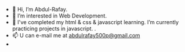 - 👋 Hi, I’m Abdul-Rafay.
- 👀 I’m interested in Web Development.
- 🌱 I've completed my html & css & javascript learning. I’m currently practicing projects in javascript. .
- 📫 U can e-mail me at abdulrafay500p@gmail.com
- 
  

<!---
Abdul-Rafay-500/Abdul-Rafay-500 is a ✨ special ✨ repository because its `README.md` (this file) appears on your GitHub profile.
You can click the Preview link to take a look at your changes.
--->
